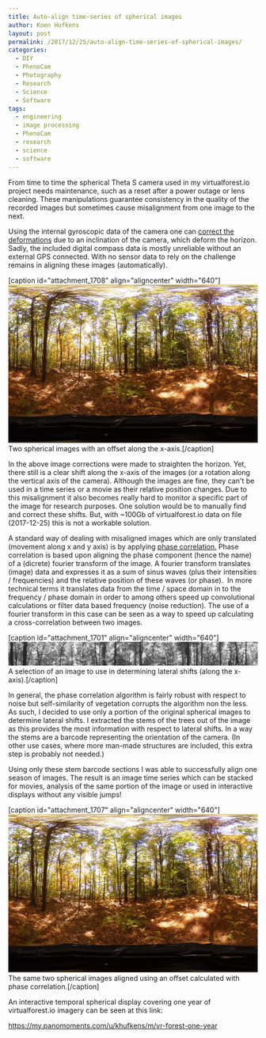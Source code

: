 ```yaml
---
title: Auto-align time-series of spherical images
author: Koen Hufkens
layout: post
permalink: /2017/12/25/auto-align-time-series-of-spherical-images/
categories:
  - DIY
  - PhenoCam
  - Photography
  - Research
  - Science
  - Software
tags:
  - engineering
  - image processing
  - PhenoCam
  - research
  - science
  - software
---
```

From time to time the spherical Theta S camera used in my virtualforest.io project needs maintenance, such as a reset after a power outage or lens cleaning. These manipulations guarantee consistency in the quality of the recorded images but sometimes cause misalignment from one image to the next.

Using the internal gyroscopic data of the camera one can <a href="https://github.com/khufkens/theta_rectify">correct the deformations</a> due to an inclination of the camera, which deform the horizon. Sadly, the included digital compass data is mostly unreliable without an external GPS connected. With no sensor data to rely on the challenge remains in aligning these images (automatically).

[caption id="attachment_1708" align="aligncenter" width="640"]<a href="http://www.khufkens.com/2017/12/25/auto-align-time-series-of-spherical-images/not_aligned/" rel="attachment wp-att-1708"><img class="size-full wp-image-1708" src="/uploads/2017/12/not_aligned.gif" alt="" width="640" height="320" /></a> Two spherical images with an offset along the x-axis.[/caption]

In the above image corrections were made to straighten the horizon. Yet, there still is a clear shift along the x-axis of the images (or a rotation along the vertical axis of the camera). Although the images are fine, they can't be used in a time series or a movie as their relative position changes. Due to this misalignment it also becomes really hard to monitor a specific part of the image for research purposes. One solution would be to manually find and correct these shifts. But, with ~100Gb of virtualforest.io data on file (2017-12-25) this is not a workable solution.

A standard way of dealing with misaligned images which are only translated (movement along x and y axis) is by applying <a href="https://en.wikipedia.org/wiki/Phase_correlation">phase correlation.</a> Phase correlation is based upon aligning the phase component (hence the name) of a (dicrete) fourier transform of the image. A fourier transform translates (image) data and expresses it as a sum of sinus waves (plus their intensities / frequencies) and the relative position of these waves (or phase).  In more technical terms it translates data from the time / space domain in to the frequency / phase domain in order to among others speed up convolutional calculations or filter data based frequency (noise reduction). The use of a fourier transform in this case can be seen as a way to speed up calculating a cross-correlation between two images.

[caption id="attachment_1701" align="aligncenter" width="640"]<a href="http://www.khufkens.com/2017/12/25/auto-align-time-series-of-spherical-images/strip/" rel="attachment wp-att-1701"><img class="wp-image-1701 size-full" src="/uploads/2017/12/strip.jpg" alt="" width="640" height="48" /></a> A selection of an image to use in determining lateral shifts (along the x-axis).[/caption]

In general, the phase correlation algorithm is fairly robust with respect to noise but self-similarity of vegetation corrupts the algorithm non the less. As such, I decided to use only a portion of the original spherical images to determine lateral shifts. I extracted the stems of the trees out of the image as this provides the most information with respect to lateral shifts. In a way the stems are a barcode representing the orientation of the camera. (In other use cases, where more man-made structures are included, this extra step is probably not needed.)

Using only these stem barcode sections I was able to successfully align one season of images. The result is an image time series which can be stacked for movies, analysis of the same portion of the image or used in interactive displays without any visible jumps!

[caption id="attachment_1707" align="aligncenter" width="640"]<a href="http://www.khufkens.com/2017/12/25/auto-align-time-series-of-spherical-images/aligned/" rel="attachment wp-att-1707"><img class="size-full wp-image-1707" src="/uploads/2017/12/aligned.gif" alt="" width="640" height="320" /></a> The same two spherical images aligned using an offset calculated with phase correlation.[/caption]

An interactive temporal spherical display covering one year of virtualforest.io imagery can be seen at this link:

<a href="https://my.panomoments.com/u/khufkens/m/vr-forest-one-year">https://my.panomoments.com/u/khufkens/m/vr-forest-one-year</a>

&nbsp;